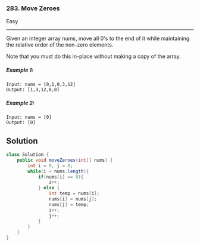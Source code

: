 ### 283. Move Zeroes
Easy

------------

Given an integer array nums, move all 0's to the end of it while maintaining the relative order of the non-zero elements.

Note that you must do this in-place without making a copy of the array.

##### Example 1:

```
Input: nums = [0,1,0,3,12]
Output: [1,3,12,0,0]
```

##### Example 2:

```
Input: nums = [0]
Output: [0]
```

## Solution
```java
class Solution {
    public void moveZeroes(int[] nums) {
        int i = 0, j = 0;
        while(i < nums.length){
            if(nums[i] == 0){
                i++;
            } else {
                int temp = nums[i];
                nums[i] = nums[j];
                nums[j] = temp;
                i++;
                j++;
            }
        }
    }
}
```

